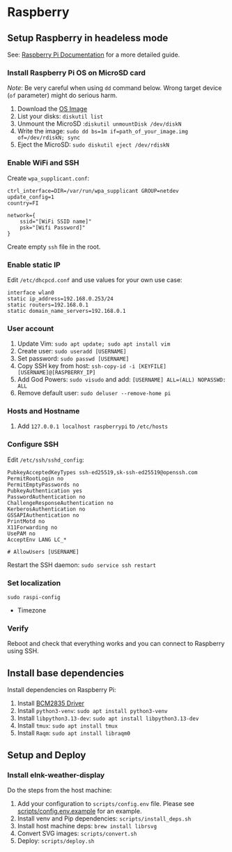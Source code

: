 # Raspberry

## Setup Raspberry in headeless mode

See: [Raspberry Pi Documentation](https://www.raspberrypi.com/documentation/computers/getting-started.html) for a more detailed guide.

### Install Raspberry Pi OS on MicroSD card

_Note_: Be very careful when using `dd` command below. Wrong target device (`of` parameter) might do serious harm.

1. Download the [OS Image](https://www.raspberrypi.com/software/)
1. List your disks: `diskutil list`
1. Unmount the MicroSD :`diskutil unmountDisk /dev/diskN`
1. Write the image: `sudo dd bs=1m if=path_of_your_image.img of=/dev/rdiskN; sync`
1. Eject the MicroSD: `sudo diskutil eject /dev/rdiskN`

### Enable WiFi and SSH

Create `wpa_supplicant.conf`:

```text
ctrl_interface=DIR=/var/run/wpa_supplicant GROUP=netdev
update_config=1
country=FI

network={
    ssid="[WiFi SSID name]"
    psk="[Wifi Password]"
}
```

Create empty `ssh` file in the root.

### Enable static IP

Edit `/etc/dhcpcd.conf` and use values for your own use case:

```text
interface wlan0
static ip_address=192.168.0.253/24
static routers=192.168.0.1
static domain_name_servers=192.168.0.1
```

### User account

1. Update Vim: `sudo apt update; sudo apt install vim`
1. Create user: `sudo useradd [USERNAME]`
1. Set password: `sudo passwd [USERNAME]`
1. Copy SSH key from host: `ssh-copy-id -i [KEYFILE] [USERNAME]@[RASPBERRY_IP]`
1. Add God Powers: `sudo visudo` and add: `[USERNAME] ALL=(ALL) NOPASSWD: ALL`
1. Remove default user: `sudo deluser --remove-home pi`

### Hosts and Hostname

1. Add `127.0.0.1 localhost raspberrypi` to `/etc/hosts`

### Configure SSH

Edit `/etc/ssh/sshd_config`:

```text
PubkeyAcceptedKeyTypes ssh-ed25519,sk-ssh-ed25519@openssh.com
PermitRootLogin no
PermitEmptyPasswords no
PubkeyAuthentication yes
PasswordAuthentication no
ChallengeResponseAuthentication no
KerberosAuthentication no
GSSAPIAuthentication no
PrintMotd no
X11Forwarding no
UsePAM no
AcceptEnv LANG LC_*

# AllowUsers [USERNAME]
```

Restart the SSH daemon: `sudo service ssh restart`

### Set localization

`sudo raspi-config`

- Timezone

### Verify

Reboot and check that everything works and you can connect to Raspberry using SSH.

## Install base dependencies

Install dependencies on Raspberry Pi:

1. Install [BCM2835 Driver](https://www.airspayce.com/mikem/bcm2835/)
1. Install `python3-venv`: `sudo apt install python3-venv`
1. Install `libpython3.13-dev`: `sudo apt install libpython3.13-dev`
1. Install `tmux`: `sudo apt install tmux`
1. Install `Raqm`: `sudo apt install libraqm0`

## Setup and Deploy

### Install eInk-weather-display

Do the steps from the host machine:

1. Add your configuration to `scripts/config.env` file. Please see [scripts/config.env.example](scripts/config.env.example) for an example.
1. Install venv and Pip dependencies: `scripts/install_deps.sh`
1. Install host machine deps: `brew install librsvg`
1. Convert SVG images: `scripts/convert.sh`
1. Deploy: `scripts/deploy.sh`
